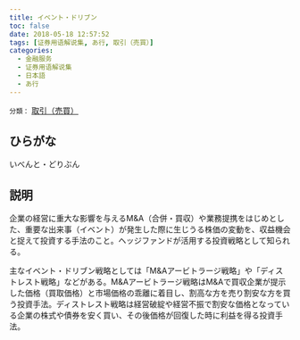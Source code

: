 ```yaml
---
title: イベント・ドリブン
toc: false
date: 2018-05-18 12:57:52
tags: [证券用语解说集, あ行, 取引（売買）]
categories:
  - 金融服务
  - 证券用语解说集
  - 日本語
  - あ行
---
```


`分類：` [取引（売買）](/tags/取引（売買）/)

## ひらがな

いべんと・どりぶん

## 説明

企業の経営に重大な影響を与えるM&A（合併・買収）や業務提携をはじめとした、重要な出来事（イベント）が発生した際に生じうる株価の変動を、収益機会と捉えて投資する手法のこと。ヘッジファンドが活用する投資戦略として知られる。

主なイベント・ドリブン戦略としては「M&Aアービトラージ戦略」や「ディストレスト戦略」などがある。M&Aアービトラージ戦略はM&Aで買収企業が提示した価格（買取価格）と市場価格の乖離に着目し、割高な方を売り割安な方を買う投資手法。ディストレスト戦略は経営破綻や経営不振で割安な価格となっている企業の株式や債券を安く買い、その後価格が回復した時に利益を得る投資手法。

